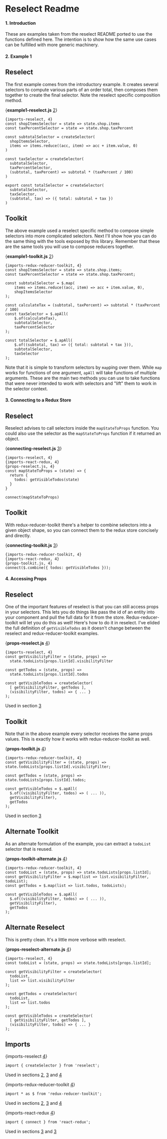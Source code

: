# Reselect Readme

#### 1\. Introduction

These are examples taken from the reselect README ported to use the
functions defined here. The intention is to show how the same use cases
can be fulfilled with more generic machinery.

#### 2\. Example 1

## Reselect

The first example comes from the introductory example. It creates
several selectors to compute various parts of an order total, then
composes them together to create the final selector. Note the reselect
specific composition method.

{**example1-reselect.js** [2](readme.html#1:2)}

``` prettyprint lang-js
{imports-reselect, 4}
const shopItemsSelector = state => state.shop.items
const taxPercentSelector = state => state.shop.taxPercent

const subtotalSelector = createSelector(
  shopItemsSelector,
  items => items.reduce((acc, item) => acc + item.value, 0)
)

const taxSelector = createSelector(
  subtotalSelector,
  taxPercentSelector,
  (subtotal, taxPercent) => subtotal * (taxPercent / 100)
)

export const totalSelector = createSelector(
  subtotalSelector,
  taxSelector,
  (subtotal, tax) => ({ total: subtotal + tax })
)
```

## Toolkit

The above example used a reselect specific method to compose simple
selectors into more complicated selectors. Next I'll show how you can do
the same thing with the tools exposed by this library. Remember that
these are the same tools you will use to compose reducers together.

{**example1-toolkit.js** [2](readme.html#1:2)}

``` prettyprint lang-js
{imports-redux-reducer-toolkit, 4}
const shopItemsSelector = state => state.shop.items;
const taxPercentSelector = state => state.shop.taxPercent;

const subtotalSelector = $.map(
    items => items.reduce((acc, item) => acc + item.value, 0),
    shopItemsSelector
);

const calculateTax = (subtotal, taxPercent) => subtotal * (taxPercent / 100)
const taxSelector = $.apAll(
    $.of(calculateTax),
    subtotalSelector,
    taxPercentSelector
);

const totalSelector = $.apAll(
    $.of((subtotal, tax) => ({ total: subtotal + tax })),
    subtotalSelector,
    taxSelector
);
```

Note that it is simple to transform selectors by `map`ping over them.
While `map` works for functions of one argument, `apAll` will take
functions of multiple arguments. These are the main two methods you can
use to take functions that were never intended to work with selectors
and "lift" them to work in the selector context.

#### 3\. Connecting to a Redux Store

## Reselect

Reselect advises to call selectors inside the `mapStateToProps`
function. You could also use the selector as the `mapStateToProps`
function if it returned an object.

{**connecting-reselect.js** [3](readme.html#1:3)}

``` prettyprint lang-js
{imports-reselect, 4}
{imports-react-redux, 4}
{props-reselect.js, 4}
const mapStateToProps = (state) => {
  return {
    todos: getVisibleTodos(state)
  }
}

connect(mapStateToProps)
```

## Toolkit

With redux-reducer-toolkit there's a helper to combine selectors into a
given object shape, so you can connect them to the redux store concisely
and directly.

{**connecting-toolkit.js** [3](readme.html#1:3)}

``` prettyprint lang-js
{imports-redux-reducer-toolkit, 4}
{imports-react-redux, 4}
{props-toolkit.js, 4}
connect($.combine({ todos: getVisibleTodos }));
```

#### 4\. Accessing Props

## Reselect

One of the important features of reselect is that you can still access
props in your selectors. This lets you do things like pass the id of an
entity into your component and pull the full data for it from the store.
Redux-reducer-toolkit will let you do this as well\! Here's how to do it
in reselect. I've elided the full definition of `getVisibleTodos` as it
doesn't change between the reselect and redux-reducer-toolkit examples.

{**props-reselect.js** [4](readme.html#1:4)}

``` prettyprint lang-js
{imports-reselect, 4}
const getVisibilityFilter = (state, props) =>
  state.todoLists[props.listId].visibilityFilter

const getTodos = (state, props) =>
  state.todoLists[props.listId].todos

const getVisibleTodos = createSelector(
  [ getVisibilityFilter, getTodos ],
  (visibilityFilter, todos) => { ... }
);
```

Used in section [3](readme.html#1:3)

## Toolkit

Note that in the above example every selector receives the same props
values. This is exactly how it works with redux-reducer-toolkit as well.

{**props-toolkit.js** [4](readme.html#1:4)}

``` prettyprint lang-js
{imports-redux-reducer-toolkit, 4}
const getVisibilityFilter = (state, props) => state.todoLists[props.listId].visibilityFilter;

const getTodos = (state, props) => state.todoLists[props.listId].todos;

const getVisibleTodos = $.apAll(
  $.of((visibilityFilter, todos) => ( ... )),
  getVisibilityFilter),
  getTodos
);
```

Used in section [3](readme.html#1:3)

## Alternate Toolkit

As an alternate formulation of the example, you can extract a `todoList`
selector that is reused.

{**props-toolkit-alternate.js** [4](readme.html#1:4)}

``` prettyprint lang-js
{imports-redux-reducer-toolkit, 4}
const todoList = (state, props) => state.todoLists[props.listId];
const getVisibilityFilter = $.map(list => list.visibilityFilter, todoList);
const getTodos = $.map(list => list.todos, todoLists);

const getVisibleTodos = $.apAll(
  $.of((visibilityFilter, todos) => ( ... )),
  getVisibilityFilter),
  getTodos
);
```

## Alternate Reselect

This is pretty clean. It's a little more verbose with reselect.

{**props-reselect-alternate.js** [4](readme.html#1:4)}

``` prettyprint lang-js
{imports-reselect, 4}
const todoList = (state, props) => state.todoLists[props.listId];

const getVisibilityFilter = createSelector(
  todoList,
  list => list.visibilityFilter
);

const getTodos = createSelector(
  todoList,
  list => list.todos
);

const getVisibleTodos = createSelector(
  [ getVisibilityFilter, getTodos ],
  (visibilityFilter, todos) => { ... }
);
```

## Imports

{imports-reselect [4](readme.html#1:4)}

``` prettyprint lang-js
import { createSelector } from 'reselect';
```

Used in sections [2](readme.html#1:2), [3](readme.html#1:3) and
[4](readme.html#1:4)

{imports-redux-reducer-toolkit [4](readme.html#1:4)}

``` prettyprint lang-js
import * as $ from 'redux-reducer-toolkit';
```

Used in sections [2](readme.html#1:2), [3](readme.html#1:3) and
[4](readme.html#1:4)

{imports-react-redux [4](readme.html#1:4)}

``` prettyprint lang-js
import { connect } from 'react-redux';
```

Used in sections [3](readme.html#1:3) and [3](readme.html#1:3)

  

